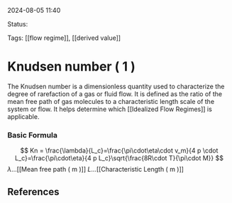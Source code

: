 2024-08-05 11:40

Status:

Tags: [[flow regime]], [[derived value]]
# Knudsen number ( 1 )

The Knudsen number is a dimensionless quantity used to characterize the degree of rarefaction of a gas or fluid flow. It is defined as the ratio of the mean free path of gas molecules to a characteristic length scale of the system or flow. It helps determine which [[Idealized Flow Regimes]] is applicable.
### Basic Formula
$$
Kn = \frac{\lambda}{L_c}=\frac{\pi\cdot\eta\cdot v_m}{4 p  \cdot L_c}=\frac{\pi\cdot\eta}{4 p L_c}\sqrt{\frac{8R\cdot T}{\pi\cdot M}}
$$
$\lambda\dots$[[Mean free path ( m )]]
$L \dots$[[Characteristic Length ( m )]]
## References